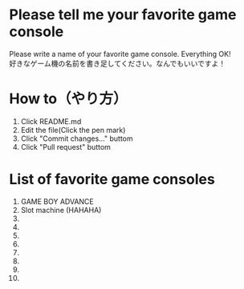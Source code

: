 # Please tell me your favorite game console
Please write a name of your favorite game console. Everything OK!<br>
好きなゲーム機の名前を書き足してください。なんでもいいですよ！

# How to（やり方）
1. Click README.md
2. Edit the file(Click the pen mark)
3. Click "Commit changes..." buttom
4. Click "Pull request" buttom

# List of favorite game consoles
 1. GAME BOY ADVANCE
 2. Slot machine (HAHAHA)
 3.
 4.
 5.
 6.
 7.
 8.
 9.
10.
